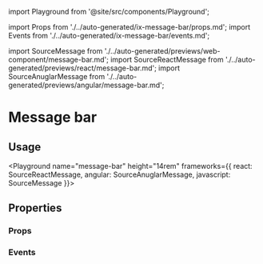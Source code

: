 import Playground from '@site/src/components/Playground';

import Props from './../auto-generated/ix-message-bar/props.md';
import Events from './../auto-generated/ix-message-bar/events.md';

import SourceMessage from './../auto-generated/previews/web-component/message-bar.md';
import SourceReactMessage from './../auto-generated/previews/react/message-bar.md';
import SourceAnuglarMessage from './../auto-generated/previews/angular/message-bar.md';

# Message bar

## Usage

<Playground
name="message-bar" height="14rem"
frameworks={{
  react: SourceReactMessage,
  angular: SourceAnuglarMessage,
  javascript: SourceMessage
}}>
</Playground>

## Properties

### Props

<Props />

### Events

<Events />
